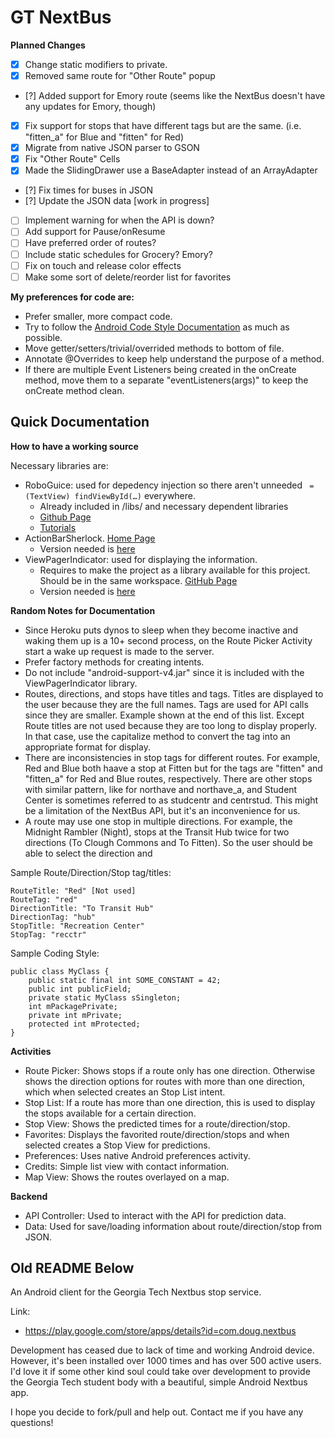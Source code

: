 GT NextBus
==========

**Planned Changes**

- [x] Change static modifiers to private.
- [x] Removed same route for "Other Route" popup
- [?] Added support for Emory route (seems like the NextBus doesn't have any updates for Emory, though)
- [x] Fix support for stops that have different tags but are the same. (i.e. "fitten_a" for Blue and "fitten" for Red)
- [x] Migrate from native JSON parser to GSON
- [x] Fix "Other Route" Cells
- [x] Made the SlidingDrawer use a BaseAdapter instead of an ArrayAdapter
- [?] Fix times for buses in JSON
- [?] Update the JSON data [work in progress]
- [ ] Implement warning for when the API is down?
- [ ] Add support for Pause/onResume
- [ ] Have preferred order of routes?
- [ ] Include static schedules for Grocery? Emory?
- [ ] Fix on touch and release color effects
- [ ] Make some sort of delete/reorder list for favorites

**My preferences for code are:**

- Prefer smaller, more compact code.
- Try to follow the [Android Code Style Documentation](http://source.android.com/source/code-style.html) as much as possible.
- Move getter/setters/trivial/overrided methods to bottom of file.
- Annotate @Overrides to keep help understand the purpose of a method.
- If there are multiple Event Listeners being created in the onCreate method, move them to a separate "eventListeners(args)" to keep the onCreate method clean.

Quick Documentation
-------------

**How to have a working source**

Necessary libraries are:

* RoboGuice: used for depedency injection so there aren't unneeded ```` = (TextView) findViewById(…)```` everywhere.
    * Already included in /libs/ and necessary dependent libraries 
    * [Github Page](https://github.com/roboguice/roboguice)
    * [Tutorials](https://github.com/roboguice/roboguice/wiki/InjectView)
* ActionBarSherlock. [Home Page](http://actionbarsherlock.com/)
    * Version needed is [here](https://github.com/darkzeroman/NextBus-ActionBarSherlock)
* ViewPagerIndicator: used for displaying the information.
    * Requires to make the project as a library available for this project. Should be in the same workspace. [GitHub Page](https://github.com/JakeWharton/Android-ViewPagerIndicator)
    * Version needed is [here](https://github.com/darkzeroman/NextBus-ViewPagerIndicator)
   

**Random Notes for Documentation**

- Since Heroku puts dynos to sleep when they become inactive and waking them up is a 10+ second process, on the Route Picker Activity start a wake up request is made to the server.
- Prefer factory methods for creating intents.
- Do not include "android-support-v4.jar" since it is included with the ViewPagerIndicator library.
- Routes, directions, and stops have titles and tags. Titles are displayed to the user because they are the full names. Tags are used for API calls since they are smaller. Example shown at the end of this list. Except Route titles are not used because they are too long to display properly. In that case, use the capitalize method to convert the tag into an appropriate format for display.
- There are inconsistencies in stop tags for different routes. For example, Red and Blue both haave a stop at Fitten but for the tags are "fitten" and "fitten_a" for Red and Blue routes, respectively. There are other stops with similar pattern, like for northave and northave_a, and Student Center is sometimes referred to as studcentr and centrstud. This might be a limitation of the NextBus API, but it's an inconvenience for us.
- A route may use one stop in multiple directions. For example, the Midnight Rambler (Night), stops at the Transit Hub twice for two directions (To Clough Commons and To Fitten). So the user should be able to select the direction and 

Sample Route/Direction/Stop tag/titles:

    RouteTitle: "Red" [Not used]
    RouteTag: "red"    
    DirectionTitle: "To Transit Hub"
    DirectionTag: "hub"    
    StopTitle: "Recreation Center"
    StopTag: "recctr"
    
Sample Coding Style:

````
public class MyClass {
    public static final int SOME_CONSTANT = 42;
    public int publicField;
    private static MyClass sSingleton;
    int mPackagePrivate;
    private int mPrivate;
    protected int mProtected;
}
````

**Activities**

- Route Picker: Shows stops if a route only has one direction. Otherwise shows the direction options for routes with more than one direction, which when selected creates an Stop List intent. 
- Stop List: If a route has more than one direction, this is used to display the stops available for a certain direction.
- Stop View: Shows the predicted times for a route/direction/stop.
- Favorites: Displays the favorited route/direction/stops and when selected creates a Stop View for predictions.
- Preferences: Uses native Android preferences activity.
- Credits: Simple list view with contact information.
- Map View: Shows the routes overlayed on a map. 

**Backend**

- API Controller: Used to interact with the API for prediction data.
- Data: Used for save/loading information about route/direction/stop from JSON.

Old README Below
-------------

An Android client for the Georgia Tech Nextbus stop service.

Link:
- https://play.google.com/store/apps/details?id=com.doug.nextbus

Development has ceased due to lack of time and working Android device. However, it's been installed over 1000 times and has over 500 active users. I'd love it if some other kind soul could take over development to provide the Georgia Tech student body with a beautiful, simple Android Nextbus app.

I hope you decide to fork/pull and help out. Contact me if you have any questions!
